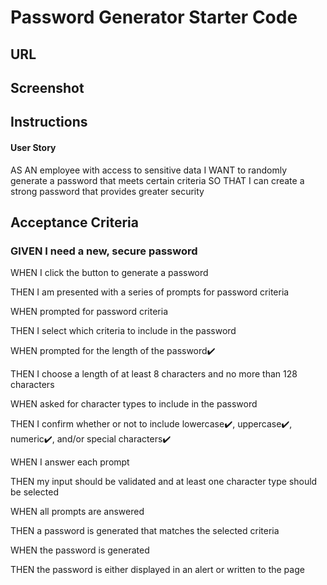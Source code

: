 # Password Generator Starter Code


## URL

## Screenshot

## Instructions

#### User Story

AS AN employee with access to sensitive data
I WANT to randomly generate a password that meets certain criteria
SO THAT I can create a strong password that provides greater security


## Acceptance Criteria

### GIVEN I need a new, secure password

WHEN I click the button to generate a password

THEN I am presented with a series of prompts for password criteria

WHEN prompted for password criteria

THEN I select which criteria to include in the password

WHEN prompted for the length of the password✔️

THEN I choose a length of at least 8 characters and no more than 128 characters

WHEN asked for character types to include in the password

THEN I confirm whether or not to include lowercase✔️, uppercase✔️, numeric✔️, and/or special characters✔️

WHEN I answer each prompt

THEN my input should be validated and at least one character type should be selected

WHEN all prompts are answered

THEN a password is generated that matches the selected criteria

WHEN the password is generated

THEN the password is either displayed in an alert or written to the page
